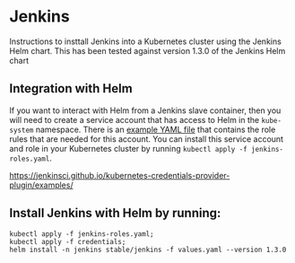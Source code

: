 # Jenkins
Instructions to insttall Jenkins into a Kubernetes cluster using the Jenkins Helm chart.
This has been tested against version 1.3.0 of the Jenkins Helm chart

## Integration with Helm
If you want to interact with Helm from a Jenkins slave container, then you will need to create a service account that has access to Helm in the `kube-system` namespace. There is an [example YAML file](jenkins-roles.yaml) that contains the role rules that are needed for this account. You can install this service account and role in your Kubernetes cluster by running `kubectl apply -f jenkins-roles.yaml`.

https://jenkinsci.github.io/kubernetes-credentials-provider-plugin/examples/


## Install Jenkins with Helm by running:
 ```
 kubectl apply -f jenkins-roles.yaml;
 kubectl apply -f credentials;
 helm install -n jenkins stable/jenkins -f values.yaml --version 1.3.0
 ```